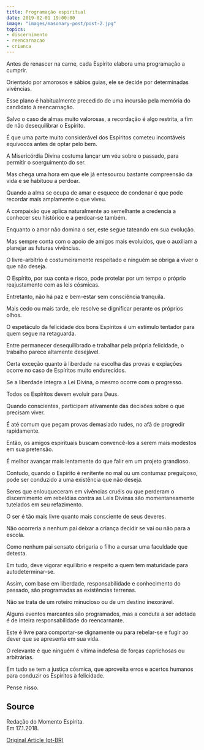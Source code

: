 ```yaml
---
title: Programação espiritual
date: 2019-02-01 19:00:00
image: "images/masonary-post/post-2.jpg"
topics: 
- discernimento
- reencarnacao
- crianca
---
```


Antes de renascer na carne, cada Espírito elabora uma programação a cumprir.

Orientado por amorosos e sábios guias, ele se decide por determinadas
vivências.

Esse plano é habitualmente precedido de uma incursão pela memória do candidato
à reencarnação.

Salvo o caso de almas muito valorosas, a recordação é algo restrita, a fim de
não desequilibrar o Espírito.

É que uma parte muito considerável dos Espíritos cometeu incontáveis equívocos
antes de optar pelo bem.

A Misericórdia Divina costuma lançar um véu sobre o passado, para permitir o
soerguimento do ser.

Mas chega uma hora em que ele já entesourou bastante compreensão da vida e se
habituou a perdoar.

Quando a alma se ocupa de amar e esquece de condenar é que pode recordar mais
amplamente o que viveu.

A compaixão que aplica naturalmente ao semelhante a credencia a conhecer seu
histórico e a perdoar-se também.

Enquanto o amor não domina o ser, este segue tateando em sua evolução.

Mas sempre conta com o apoio de amigos mais evoluídos, que o auxiliam a
planejar as futuras vivências.

O livre-arbítrio é costumeiramente respeitado e ninguém se obriga a viver o que
não deseja.

O Espírito, por sua conta e risco, pode protelar por um tempo o próprio
reajustamento com as leis cósmicas.

Entretanto, não há paz e bem-estar sem consciência tranquila.

Mais cedo ou mais tarde, ele resolve se dignificar perante os próprios olhos.

O espetáculo da felicidade dos bons Espíritos é um estímulo tentador para quem
segue na retaguarda.

Entre permanecer desequilibrado e trabalhar pela própria felicidade, o trabalho
parece altamente desejável.

Certa exceção quanto à liberdade na escolha das provas e expiações ocorre no
caso de Espíritos muito endurecidos.

Se a liberdade integra a Lei Divina, o mesmo ocorre com o progresso.

Todos os Espíritos devem evoluir para Deus.

Quando conscientes, participam ativamente das decisões sobre o que precisam
viver.

É até comum que peçam provas demasiado rudes, no afã de progredir rapidamente.

Então, os amigos espirituais buscam convencê-los a serem mais modestos em sua
pretensão.

É melhor avançar mais lentamente do que falir em um projeto grandioso.

Contudo, quando o Espírito é renitente no mal ou um contumaz preguiçoso, pode
ser conduzido a uma existência que não deseja.

Seres que enlouqueceram em vivências cruéis ou que perderam o discernimento em
rebeldias contra as Leis Divinas são momentaneamente tutelados em seu
refazimento.

O ser é tão mais livre quanto mais consciente de seus deveres.

Não ocorreria a nenhum pai deixar a criança decidir se vai ou não para a
escola.

Como nenhum pai sensato obrigaria o filho a cursar uma faculdade que detesta.

Em tudo, deve vigorar equilíbrio e respeito a quem tem maturidade para
autodeterminar-se.

Assim, com base em liberdade, responsabilidade e conhecimento do passado, são
programadas as existências terrenas.

Não se trata de um roteiro minucioso ou de um destino inexorável.

Alguns eventos marcantes são programados, mas a conduta a ser adotada é de
inteira responsabilidade do reencarnante.

Este é livre para comportar-se dignamente ou para rebelar-se e fugir ao dever
que se apresenta em sua vida.

O relevante é que ninguém é vítima indefesa de forças caprichosas ou
arbitrárias.

Em tudo se tem a justiça cósmica, que aproveita erros e acertos humanos para
conduzir os Espíritos à felicidade.

Pense nisso.

## Source
Redação do Momento Espírita.  
Em 17.1.2018.


[Original Article (pt-BR)](http://momento.com.br/pt/ler_texto.php?id=5319)

